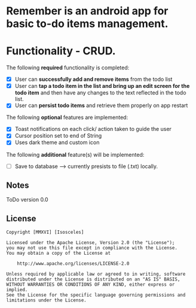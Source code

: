 # Remember is an android app for basic to-do items management. 

# Functionality - CRUD.



The following **required** functionality is completed:

* [x] User can **successfully add and remove items** from the todo list
* [x] User can **tap a todo item in the list and bring up an edit screen for the todo item** and then have any changes to the text reflected in the todo list.
* [x] User can **persist todo items** and retrieve them properly on app restart

The following **optional** features are implemented:

* [x] Toast notifications on each click/ action taken to guide the user
* [x] Cursor position set to end of String
* [x] Uses dark theme and custom icon

The following **additional** feature(s) will be implemented:

* [ ] Save to database --> currently presists to file (.txt) locally.



## Notes

ToDo version 0.0


## License

    Copyright [MMXVI] [Isosceles]

    Licensed under the Apache License, Version 2.0 (the "License");
    you may not use this file except in compliance with the License.
    You may obtain a copy of the License at

        http://www.apache.org/licenses/LICENSE-2.0

    Unless required by applicable law or agreed to in writing, software
    distributed under the License is distributed on an "AS IS" BASIS,
    WITHOUT WARRANTIES OR CONDITIONS OF ANY KIND, either express or implied.
    See the License for the specific language governing permissions and
    limitations under the License.

